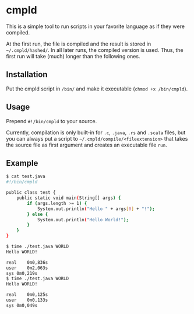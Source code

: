 # cmpld
This is a simple tool to run scripts in your favorite language as if they were compiled.

At the first run, the file is compiled and the result is stored in `~/.cmpld/hashed/`.
In all later runs, the compiled version is used.
Thus, the first run will take (much) longer than the following ones.

## Installation
Put the cmpld script in `/bin/` and make it executable (`chmod +x /bin/cmpld`).

## Usage
Prepend `#!/bin/cmpld` to your source.

Currently, compilation is only built-in for `.c`, `.java`, `.rs` and `.scala` files, but you can always put a script to `~/.cmpld/compile/<fileextension>` that takes the source file as first argument and creates an executable file `run`.


## Example

```bash
$ cat test.java 
#!/bin/cmpld

public class test {
	public static void main(String[] args) {
		if (args.length >= 1) {
			System.out.println("Hello " + args[0] + "!");
		} else {
			System.out.println("Hello World!");
		}
	}
}

$ time ./test.java WORLD
Hello WORLD!

real	0m0,836s
user	0m2,063s
sys	0m0,219s
$ time ./test.java WORLD
Hello WORLD!

real	0m0,125s
user	0m0,133s
sys	0m0,049s
```
